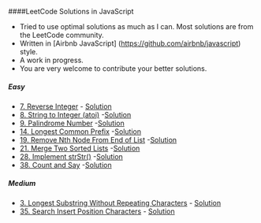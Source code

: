 ####LeetCode Solutions in JavaScript
* Tried to use optimal solutions as much as I can. Most solutions are from the LeetCode community.
* Written in [Airbnb JavaScript] (https://github.com/airbnb/javascript) style.
* A work in progress.
* You are very welcome to contribute your better solutions.

##### Easy
* [7. Reverse Integer](https://oj.leetcode.com/problems/reverse-integer/) - [Solution](./Easy/7-reverseInteger.js)
* [8. String to Integer (atoi)](https://leetcode.com/problems/string-to-integer-atoi/) -[Solution](./Easy/8-stringToInteger.js)
* [9. Palindrome Number](https://leetcode.com/problems/palindrome-number/) -[Solution](./Easy/9-palindromeNumber.js)
* [14. Longest Common Prefix](https://leetcode.com/problems/longest-common-prefix/) -[Solution](./Easy/14-longestCommonPrefix.js)
* [19. Remove Nth Node From End of List](https://leetcode.com/problems/remove-nth-node-from-end-of-list/) -[Solution](./Easy/19-removeNthNodeFromEndofList.js)
* [21. Merge Two Sorted Lists](https://leetcode.com/problems/merge-two-sorted-lists/) -[Solution](./Easy/21-mergeSortedLists.js)
* [28. Implement strStr()](https://leetcode.com/problems/implement-strstr/) -[Solution](./Easy/28-implementstrStr.js)
* [38. Count and Say](https://leetcode.com/problems/count-and-say/) -[Solution](./Easy/38-countandSay.js)

##### Medium
* [3. Longest Substring Without Repeating Characters](https://oj.leetcode.com/problems/longest-substring-without-repeating-characters/) - [Solution](./Easy/3-lengthOfLongestSubstring.js)
* [35. Search Insert Position Characters](https://oj.leetcode.com/problems/search-insert-position/) - [Solution](./Easy/35-searchInsert.js)
